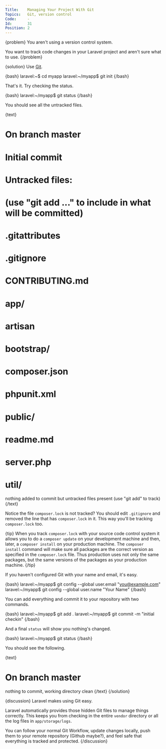 ```yaml
---
Title:    Managing Your Project With Git
Topics:   Git, version control
Code:     -
Id:       31
Position: 2
---
```


{problem}
You aren't using a version control system.

You want to track code changes in your Laravel project and aren't sure what to use.
{/problem}

{solution}
Use [Git](http://git-scm.com/).

{bash}
laravel:~$ cd myapp
laravel:~/myapp$ git init
{/bash}

That's it. Try checking the status.

{bash}
laravel:~/myapp$ git status
{/bash}

You should see all the untracked files.

{text}
# On branch master
#
# Initial commit
#
# Untracked files:
#   (use "git add <file>..." to include in what will be committed)
#
#   .gitattributes
#   .gitignore
#   CONTRIBUTING.md
#   app/
#   artisan
#   bootstrap/
#   composer.json
#   phpunit.xml
#   public/
#   readme.md
#   server.php
#   util/
nothing added to commit but untracked files present (use "git add" to track)
{/text}

Notice the file `composer.lock` is not tracked? You should edit `.gitignore` and removed the line that has `composer.lock` in it. This way you'll be tracking `composer.lock` too.

{tip}
When you track `composer.lock` with your source code control system it allows you to do a `composer update` on your development machine and then, later, a `composer install` on your production machine. The `composer install` command will make sure all packages are the correct version as specified in the `composer.lock` file. Thus production uses not only the same packages, but the same versions of the packages as your production machine.
{/tip}

If you haven't configured Git with your name and email, it's easy.

{bash}
laravel:~/myapp$ git config --global user.email "you@example.com"
laravel:~/myapp$ git config --global user.name "Your Name"
{/bash}

You can add everything and commit it to your repository with two commands.

{bash}
laravel:~/myapp$ git add .
laravel:~/myapp$ git commit -m "initial checkin"
{/bash}

And a final `status` will show you nothing's changed.

{bash}
laravel:~/myapp$ git status
{/bash}

You should see the following.

{text}
# On branch master
nothing to commit, working directory clean
{/text}
{/solution}

{discussion}
Laravel makes using Git easy.

Laravel automatically provides those hidden Git files to manage things correctly. This keeps you from checking in the entire `vendor` directory or all the log files in `app/storage/logs`.

You can follow your normal Git Workflow, update changes locally, push them to your remote repository (Github maybe?), and feel safe that everything is tracked and protected.
{/discussion}

